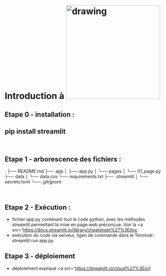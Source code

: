 # Introduction à <img src="https://global.discourse-cdn.com/business7/uploads/streamlit/original/2X/8/8cb5b6c0e1fe4e4ebfd30b769204c0d30c332fec.png" alt="drawing" width="300"/>
## Etape 0 - installation :
## pip install streamlit
&nbsp;
## Etape 1 - arborescence des fichiers :
.
├── README.md
├── app
│   ├── app.py
│   └── pages
│       └── 01_page.py
├── data
│   └── data.csv
└── requirements.txt
├── .streamlit
│   └── secrets.toml
└── .gitignore

&nbsp;

## Etape 2 - Exécution :
- fichier app.py contenant tout le code python, avec les méthodes streamlit permettant la mise en page web préconçue.
 Voir la <a src='https://docs.streamlit.io/library/cheatsheet%27%3Edoc</a>
- exécution du code via serveur, ligen de commande dans le Terminal :
&nbsp;
streamlit run app.py
&nbsp;
## Etape 3 - déploiement
- déploiement expliqué <a src='https://streamlit.io/cloud%27%3Eici</a>)
